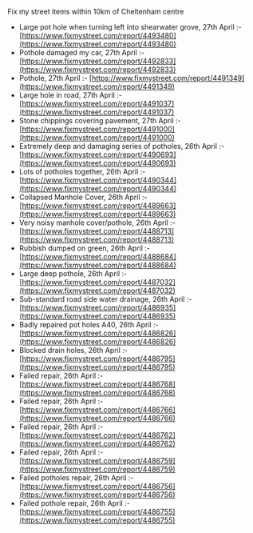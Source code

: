 Fix my street items within 10km of Cheltenham centre

<!-- fix_marker starts -->

- Large pot hole when turning left into shearwater grove, 27th April :- [https://www.fixmystreet.com/report/4493480](https://www.fixmystreet.com/report/4493480)
- Pothole damaged my car, 27th April :- [https://www.fixmystreet.com/report/4492833](https://www.fixmystreet.com/report/4492833)
- Pothole, 27th April :- [https://www.fixmystreet.com/report/4491349](https://www.fixmystreet.com/report/4491349)
- Large hole in road, 27th April :- [https://www.fixmystreet.com/report/4491037](https://www.fixmystreet.com/report/4491037)
- Stone chippings covering pavement, 27th April :- [https://www.fixmystreet.com/report/4491000](https://www.fixmystreet.com/report/4491000)
- Extremely deep and damaging series of potholes, 26th April :- [https://www.fixmystreet.com/report/4490693](https://www.fixmystreet.com/report/4490693)
- Lots of potholes together, 26th April :- [https://www.fixmystreet.com/report/4490344](https://www.fixmystreet.com/report/4490344)
- Collapsed Manhole Cover, 26th April :- [https://www.fixmystreet.com/report/4489663](https://www.fixmystreet.com/report/4489663)
- Very noisy manhole cover/pothole, 26th April :- [https://www.fixmystreet.com/report/4488713](https://www.fixmystreet.com/report/4488713)
- Rubbish dumped on green, 26th April :- [https://www.fixmystreet.com/report/4488684](https://www.fixmystreet.com/report/4488684)
- Large deep pothole, 26th April :- [https://www.fixmystreet.com/report/4487032](https://www.fixmystreet.com/report/4487032)
- Sub-standard road side water drainage, 26th April :- [https://www.fixmystreet.com/report/4486935](https://www.fixmystreet.com/report/4486935)
- Badly repaired pot holes A40, 26th April :- [https://www.fixmystreet.com/report/4486826](https://www.fixmystreet.com/report/4486826)
- Blocked drain holes, 26th April :- [https://www.fixmystreet.com/report/4486795](https://www.fixmystreet.com/report/4486795)
- Failed repair, 26th April :- [https://www.fixmystreet.com/report/4486768](https://www.fixmystreet.com/report/4486768)
- Failed repair, 26th April :- [https://www.fixmystreet.com/report/4486766](https://www.fixmystreet.com/report/4486766)
- Failed repair, 26th April :- [https://www.fixmystreet.com/report/4486762](https://www.fixmystreet.com/report/4486762)
- Failed repair, 26th April :- [https://www.fixmystreet.com/report/4486759](https://www.fixmystreet.com/report/4486759)
- Failed potholes repair, 26th April :- [https://www.fixmystreet.com/report/4486756](https://www.fixmystreet.com/report/4486756)
- Failed pothole repair, 26th April :- [https://www.fixmystreet.com/report/4486755](https://www.fixmystreet.com/report/4486755)

<!-- fix_marker ends -->